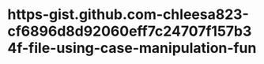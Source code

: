 # https-gist.github.com-chleesa823-cf6896d8d92060eff7c24707f157b34f-file-using-case-manipulation-fun